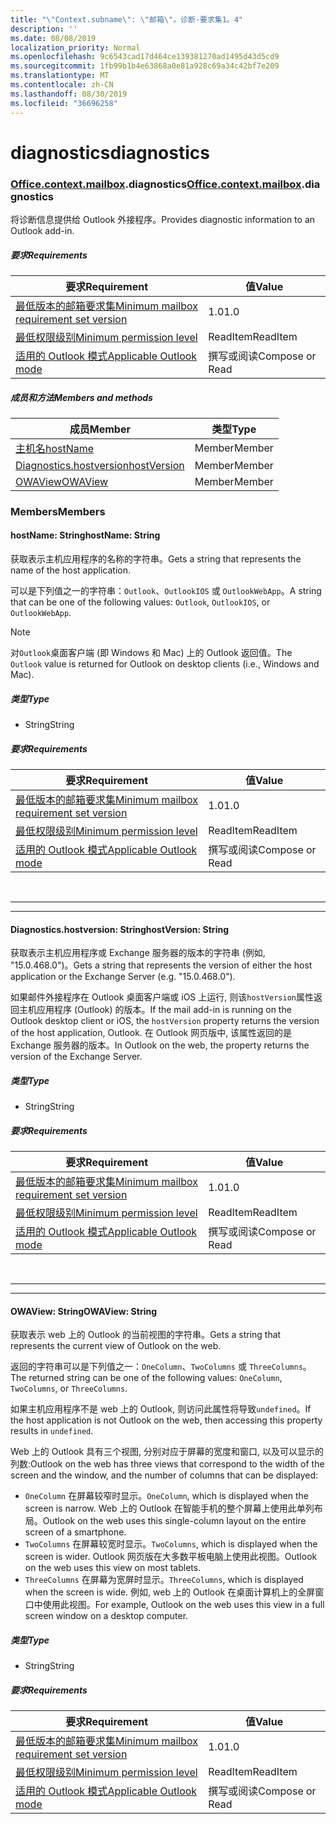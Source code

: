 ```yaml
---
title: "\"Context.subname\": \"邮箱\"。诊断-要求集1。4"
description: ''
ms.date: 08/08/2019
localization_priority: Normal
ms.openlocfilehash: 9c6543cad17d464ce139381270ad1495d43d5cd9
ms.sourcegitcommit: 1fb99b1b4e63868a0e81a928c69a34c42bf7e209
ms.translationtype: MT
ms.contentlocale: zh-CN
ms.lasthandoff: 08/30/2019
ms.locfileid: "36696258"
---
```

# <a name="diagnostics"></a><span data-ttu-id="63854-102">diagnostics</span><span class="sxs-lookup"><span data-stu-id="63854-102">diagnostics</span></span>

### <a name="officeofficemdcontextofficecontextmdmailboxofficecontextmailboxmddiagnostics"></a><span data-ttu-id="63854-103">[Office](Office.md)[.context](Office.context.md)[.mailbox](Office.context.mailbox.md).diagnostics</span><span class="sxs-lookup"><span data-stu-id="63854-103">[Office](Office.md)[.context](Office.context.md)[.mailbox](Office.context.mailbox.md).diagnostics</span></span>

<span data-ttu-id="63854-104">将诊断信息提供给 Outlook 外接程序。</span><span class="sxs-lookup"><span data-stu-id="63854-104">Provides diagnostic information to an Outlook add-in.</span></span>

##### <a name="requirements"></a><span data-ttu-id="63854-105">要求</span><span class="sxs-lookup"><span data-stu-id="63854-105">Requirements</span></span>

|<span data-ttu-id="63854-106">要求</span><span class="sxs-lookup"><span data-stu-id="63854-106">Requirement</span></span>| <span data-ttu-id="63854-107">值</span><span class="sxs-lookup"><span data-stu-id="63854-107">Value</span></span>|
|---|---|
|[<span data-ttu-id="63854-108">最低版本的邮箱要求集</span><span class="sxs-lookup"><span data-stu-id="63854-108">Minimum mailbox requirement set version</span></span>](/office/dev/add-ins/reference/requirement-sets/outlook-api-requirement-sets)| <span data-ttu-id="63854-109">1.0</span><span class="sxs-lookup"><span data-stu-id="63854-109">1.0</span></span>|
|[<span data-ttu-id="63854-110">最低权限级别</span><span class="sxs-lookup"><span data-stu-id="63854-110">Minimum permission level</span></span>](/outlook/add-ins/understanding-outlook-add-in-permissions)| <span data-ttu-id="63854-111">ReadItem</span><span class="sxs-lookup"><span data-stu-id="63854-111">ReadItem</span></span>|
|[<span data-ttu-id="63854-112">适用的 Outlook 模式</span><span class="sxs-lookup"><span data-stu-id="63854-112">Applicable Outlook mode</span></span>](/outlook/add-ins/#extension-points)| <span data-ttu-id="63854-113">撰写或阅读</span><span class="sxs-lookup"><span data-stu-id="63854-113">Compose or Read</span></span>|

##### <a name="members-and-methods"></a><span data-ttu-id="63854-114">成员和方法</span><span class="sxs-lookup"><span data-stu-id="63854-114">Members and methods</span></span>

| <span data-ttu-id="63854-115">成员</span><span class="sxs-lookup"><span data-stu-id="63854-115">Member</span></span> | <span data-ttu-id="63854-116">类型</span><span class="sxs-lookup"><span data-stu-id="63854-116">Type</span></span> |
|--------|------|
| [<span data-ttu-id="63854-117">主机名</span><span class="sxs-lookup"><span data-stu-id="63854-117">hostName</span></span>](#hostname-string) | <span data-ttu-id="63854-118">Member</span><span class="sxs-lookup"><span data-stu-id="63854-118">Member</span></span> |
| [<span data-ttu-id="63854-119">Diagnostics.hostversion</span><span class="sxs-lookup"><span data-stu-id="63854-119">hostVersion</span></span>](#hostversion-string) | <span data-ttu-id="63854-120">Member</span><span class="sxs-lookup"><span data-stu-id="63854-120">Member</span></span> |
| [<span data-ttu-id="63854-121">OWAView</span><span class="sxs-lookup"><span data-stu-id="63854-121">OWAView</span></span>](#owaview-string) | <span data-ttu-id="63854-122">Member</span><span class="sxs-lookup"><span data-stu-id="63854-122">Member</span></span> |

### <a name="members"></a><span data-ttu-id="63854-123">Members</span><span class="sxs-lookup"><span data-stu-id="63854-123">Members</span></span>

#### <a name="hostname-string"></a><span data-ttu-id="63854-124">hostName: String</span><span class="sxs-lookup"><span data-stu-id="63854-124">hostName: String</span></span>

<span data-ttu-id="63854-125">获取表示主机应用程序的名称的字符串。</span><span class="sxs-lookup"><span data-stu-id="63854-125">Gets a string that represents the name of the host application.</span></span>

<span data-ttu-id="63854-126">可以是下列值之一的字符串：`Outlook`、`OutlookIOS` 或 `OutlookWebApp`。</span><span class="sxs-lookup"><span data-stu-id="63854-126">A string that can be one of the following values: `Outlook`, `OutlookIOS`, or `OutlookWebApp`.</span></span>

> [!NOTE]
> <span data-ttu-id="63854-127">对`Outlook`桌面客户端 (即 Windows 和 Mac) 上的 Outlook 返回值。</span><span class="sxs-lookup"><span data-stu-id="63854-127">The `Outlook` value is returned for Outlook on desktop clients (i.e., Windows and Mac).</span></span>

##### <a name="type"></a><span data-ttu-id="63854-128">类型</span><span class="sxs-lookup"><span data-stu-id="63854-128">Type</span></span>

*   <span data-ttu-id="63854-129">String</span><span class="sxs-lookup"><span data-stu-id="63854-129">String</span></span>

##### <a name="requirements"></a><span data-ttu-id="63854-130">要求</span><span class="sxs-lookup"><span data-stu-id="63854-130">Requirements</span></span>

|<span data-ttu-id="63854-131">要求</span><span class="sxs-lookup"><span data-stu-id="63854-131">Requirement</span></span>| <span data-ttu-id="63854-132">值</span><span class="sxs-lookup"><span data-stu-id="63854-132">Value</span></span>|
|---|---|
|[<span data-ttu-id="63854-133">最低版本的邮箱要求集</span><span class="sxs-lookup"><span data-stu-id="63854-133">Minimum mailbox requirement set version</span></span>](/office/dev/add-ins/reference/requirement-sets/outlook-api-requirement-sets)| <span data-ttu-id="63854-134">1.0</span><span class="sxs-lookup"><span data-stu-id="63854-134">1.0</span></span>|
|[<span data-ttu-id="63854-135">最低权限级别</span><span class="sxs-lookup"><span data-stu-id="63854-135">Minimum permission level</span></span>](/outlook/add-ins/understanding-outlook-add-in-permissions)| <span data-ttu-id="63854-136">ReadItem</span><span class="sxs-lookup"><span data-stu-id="63854-136">ReadItem</span></span>|
|[<span data-ttu-id="63854-137">适用的 Outlook 模式</span><span class="sxs-lookup"><span data-stu-id="63854-137">Applicable Outlook mode</span></span>](/outlook/add-ins/#extension-points)| <span data-ttu-id="63854-138">撰写或阅读</span><span class="sxs-lookup"><span data-stu-id="63854-138">Compose or Read</span></span>|

<br>

---
---

#### <a name="hostversion-string"></a><span data-ttu-id="63854-139">Diagnostics.hostversion: String</span><span class="sxs-lookup"><span data-stu-id="63854-139">hostVersion: String</span></span>

<span data-ttu-id="63854-140">获取表示主机应用程序或 Exchange 服务器的版本的字符串 (例如, "15.0.468.0")。</span><span class="sxs-lookup"><span data-stu-id="63854-140">Gets a string that represents the version of either the host application or the Exchange Server (e.g. "15.0.468.0").</span></span>

<span data-ttu-id="63854-141">如果邮件外接程序在 Outlook 桌面客户端或 iOS 上运行, 则该`hostVersion`属性返回主机应用程序 (Outlook) 的版本。</span><span class="sxs-lookup"><span data-stu-id="63854-141">If the mail add-in is running on the Outlook desktop client or iOS, the `hostVersion` property returns the version of the host application, Outlook.</span></span> <span data-ttu-id="63854-142">在 Outlook 网页版中, 该属性返回的是 Exchange 服务器的版本。</span><span class="sxs-lookup"><span data-stu-id="63854-142">In Outlook on the web, the property returns the version of the Exchange Server.</span></span>

##### <a name="type"></a><span data-ttu-id="63854-143">类型</span><span class="sxs-lookup"><span data-stu-id="63854-143">Type</span></span>

*   <span data-ttu-id="63854-144">String</span><span class="sxs-lookup"><span data-stu-id="63854-144">String</span></span>

##### <a name="requirements"></a><span data-ttu-id="63854-145">要求</span><span class="sxs-lookup"><span data-stu-id="63854-145">Requirements</span></span>

|<span data-ttu-id="63854-146">要求</span><span class="sxs-lookup"><span data-stu-id="63854-146">Requirement</span></span>| <span data-ttu-id="63854-147">值</span><span class="sxs-lookup"><span data-stu-id="63854-147">Value</span></span>|
|---|---|
|[<span data-ttu-id="63854-148">最低版本的邮箱要求集</span><span class="sxs-lookup"><span data-stu-id="63854-148">Minimum mailbox requirement set version</span></span>](/office/dev/add-ins/reference/requirement-sets/outlook-api-requirement-sets)| <span data-ttu-id="63854-149">1.0</span><span class="sxs-lookup"><span data-stu-id="63854-149">1.0</span></span>|
|[<span data-ttu-id="63854-150">最低权限级别</span><span class="sxs-lookup"><span data-stu-id="63854-150">Minimum permission level</span></span>](/outlook/add-ins/understanding-outlook-add-in-permissions)| <span data-ttu-id="63854-151">ReadItem</span><span class="sxs-lookup"><span data-stu-id="63854-151">ReadItem</span></span>|
|[<span data-ttu-id="63854-152">适用的 Outlook 模式</span><span class="sxs-lookup"><span data-stu-id="63854-152">Applicable Outlook mode</span></span>](/outlook/add-ins/#extension-points)| <span data-ttu-id="63854-153">撰写或阅读</span><span class="sxs-lookup"><span data-stu-id="63854-153">Compose or Read</span></span>|

<br>

---
---

#### <a name="owaview-string"></a><span data-ttu-id="63854-154">OWAView: String</span><span class="sxs-lookup"><span data-stu-id="63854-154">OWAView: String</span></span>

<span data-ttu-id="63854-155">获取表示 web 上的 Outlook 的当前视图的字符串。</span><span class="sxs-lookup"><span data-stu-id="63854-155">Gets a string that represents the current view of Outlook on the web.</span></span>

<span data-ttu-id="63854-156">返回的字符串可以是下列值之一：`OneColumn`、`TwoColumns` 或 `ThreeColumns`。</span><span class="sxs-lookup"><span data-stu-id="63854-156">The returned string can be one of the following values: `OneColumn`, `TwoColumns`, or `ThreeColumns`.</span></span>

<span data-ttu-id="63854-157">如果主机应用程序不是 web 上的 Outlook, 则访问此属性将导致`undefined`。</span><span class="sxs-lookup"><span data-stu-id="63854-157">If the host application is not Outlook on the web, then accessing this property results in `undefined`.</span></span>

<span data-ttu-id="63854-158">Web 上的 Outlook 具有三个视图, 分别对应于屏幕的宽度和窗口, 以及可以显示的列数:</span><span class="sxs-lookup"><span data-stu-id="63854-158">Outlook on the web has three views that correspond to the width of the screen and the window, and the number of columns that can be displayed:</span></span>

*   <span data-ttu-id="63854-159">`OneColumn` 在屏幕较窄时显示。</span><span class="sxs-lookup"><span data-stu-id="63854-159">`OneColumn`, which is displayed when the screen is narrow.</span></span> <span data-ttu-id="63854-160">Web 上的 Outlook 在智能手机的整个屏幕上使用此单列布局。</span><span class="sxs-lookup"><span data-stu-id="63854-160">Outlook on the web uses this single-column layout on the entire screen of a smartphone.</span></span>
*   <span data-ttu-id="63854-161">`TwoColumns` 在屏幕较宽时显示。</span><span class="sxs-lookup"><span data-stu-id="63854-161">`TwoColumns`, which is displayed when the screen is wider.</span></span> <span data-ttu-id="63854-162">Outlook 网页版在大多数平板电脑上使用此视图。</span><span class="sxs-lookup"><span data-stu-id="63854-162">Outlook on the web uses this view on most tablets.</span></span>
*   <span data-ttu-id="63854-163">`ThreeColumns` 在屏幕为宽屏时显示。</span><span class="sxs-lookup"><span data-stu-id="63854-163">`ThreeColumns`, which is displayed when the screen is wide.</span></span> <span data-ttu-id="63854-164">例如, web 上的 Outlook 在桌面计算机上的全屏窗口中使用此视图。</span><span class="sxs-lookup"><span data-stu-id="63854-164">For example, Outlook on the web uses this view in a full screen window on a desktop computer.</span></span>

##### <a name="type"></a><span data-ttu-id="63854-165">类型</span><span class="sxs-lookup"><span data-stu-id="63854-165">Type</span></span>

*   <span data-ttu-id="63854-166">String</span><span class="sxs-lookup"><span data-stu-id="63854-166">String</span></span>

##### <a name="requirements"></a><span data-ttu-id="63854-167">要求</span><span class="sxs-lookup"><span data-stu-id="63854-167">Requirements</span></span>

|<span data-ttu-id="63854-168">要求</span><span class="sxs-lookup"><span data-stu-id="63854-168">Requirement</span></span>| <span data-ttu-id="63854-169">值</span><span class="sxs-lookup"><span data-stu-id="63854-169">Value</span></span>|
|---|---|
|[<span data-ttu-id="63854-170">最低版本的邮箱要求集</span><span class="sxs-lookup"><span data-stu-id="63854-170">Minimum mailbox requirement set version</span></span>](/office/dev/add-ins/reference/requirement-sets/outlook-api-requirement-sets)| <span data-ttu-id="63854-171">1.0</span><span class="sxs-lookup"><span data-stu-id="63854-171">1.0</span></span>|
|[<span data-ttu-id="63854-172">最低权限级别</span><span class="sxs-lookup"><span data-stu-id="63854-172">Minimum permission level</span></span>](/outlook/add-ins/understanding-outlook-add-in-permissions)| <span data-ttu-id="63854-173">ReadItem</span><span class="sxs-lookup"><span data-stu-id="63854-173">ReadItem</span></span>|
|[<span data-ttu-id="63854-174">适用的 Outlook 模式</span><span class="sxs-lookup"><span data-stu-id="63854-174">Applicable Outlook mode</span></span>](/outlook/add-ins/#extension-points)| <span data-ttu-id="63854-175">撰写或阅读</span><span class="sxs-lookup"><span data-stu-id="63854-175">Compose or Read</span></span>|
